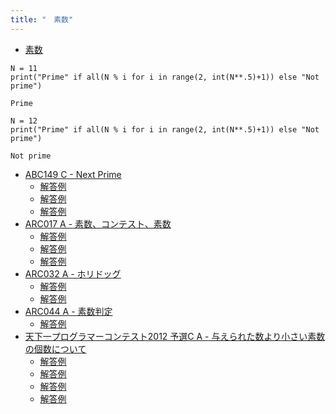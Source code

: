 ```yaml
---
title: "　素数"
---
```


* [素数](https://ja.wikipedia.org/wiki/%E7%B4%A0%E6%95%B0)

```python:サンプルコード
N = 11
print("Prime" if all(N % i for i in range(2, int(N**.5)+1)) else "Not prime")
```

```text:実行結果
Prime
```

```python:サンプルコード
N = 12
print("Prime" if all(N % i for i in range(2, int(N**.5)+1)) else "Not prime")
```

```text:実行結果
Not prime
```

- [ABC149 C - Next Prime](https://atcoder.jp/contests/abc149/tasks/abc149_c)
    - [解答例](https://atcoder.jp/contests/abc149/submissions/15466326)
    - [解答例](https://atcoder.jp/contests/abc149/submissions/15466392)
    - [解答例](https://atcoder.jp/contests/abc149/submissions/15466484)
- [ARC017 A - 素数、コンテスト、素数](https://atcoder.jp/contests/arc017/tasks/arc017_1)
    - [解答例](https://atcoder.jp/contests/arc017/submissions/18614291)
    - [解答例](https://atcoder.jp/contests/arc017/submissions/18614315)
    - [解答例](https://atcoder.jp/contests/arc017/submissions/18614274)
- [ARC032 A - ホリドッグ](https://atcoder.jp/contests/arc032/tasks/arc032_1)
    - [解答例](https://atcoder.jp/contests/arc032/submissions/18614395)
    - [解答例](https://atcoder.jp/contests/arc032/submissions/18614424)
- [ARC044 A - 素数判定](https://atcoder.jp/contests/arc044/tasks/arc044_a)
    - [解答例](https://atcoder.jp/contests/arc044/submissions/18614454)
- [天下一プログラマーコンテスト2012 予選C A - 与えられた数より小さい素数の個数について](https://atcoder.jp/contests/tenka1-2012-qualC/tasks/tenka1_2012_9)
    - [解答例](https://atcoder.jp/contests/tenka1-2012-qualC/submissions/18614472)
    - [解答例](https://atcoder.jp/contests/tenka1-2012-qualC/submissions/18614476)
    - [解答例](https://atcoder.jp/contests/tenka1-2012-qualC/submissions/18614480)
    - [解答例](https://atcoder.jp/contests/tenka1-2012-qualC/submissions/18614505)